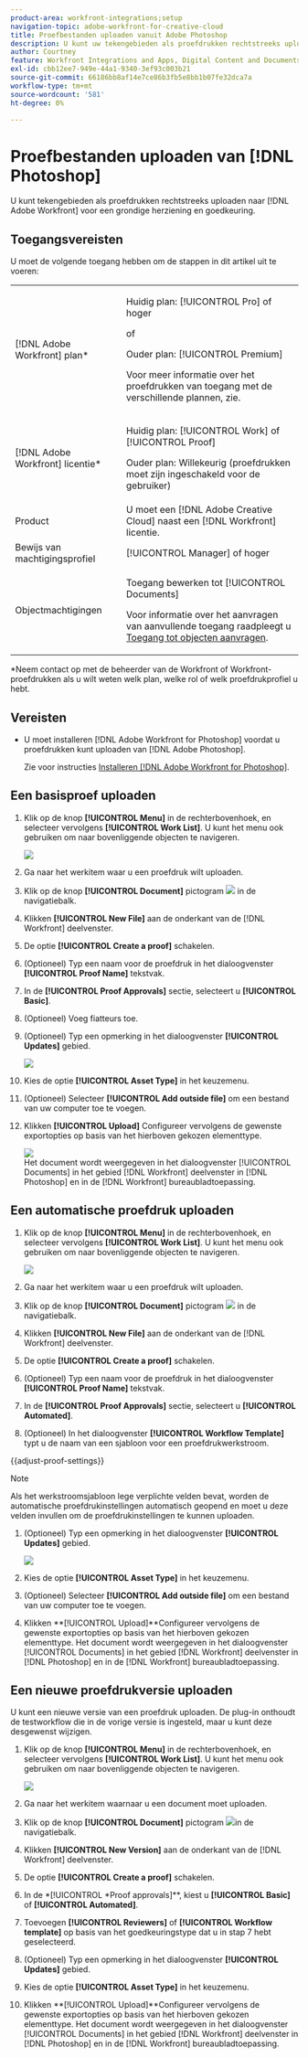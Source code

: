 ```yaml
---
product-area: workfront-integrations;setup
navigation-topic: adobe-workfront-for-creative-cloud
title: Proefbestanden uploaden vanuit Adobe Photoshop
description: U kunt uw tekengebieden als proefdrukken rechtstreeks uploaden naar Adobe Workfront voor een grondige revisie en goedkeuring.
author: Courtney
feature: Workfront Integrations and Apps, Digital Content and Documents
exl-id: cbb12ee7-949e-44a1-9340-3ef93c003b21
source-git-commit: 66186bb8af14e7ce86b3fb5e8bb1b07fe32dca7a
workflow-type: tm+mt
source-wordcount: '581'
ht-degree: 0%

---
```


# Proefbestanden uploaden van [!DNL Photoshop]

U kunt tekengebieden als proefdrukken rechtstreeks uploaden naar [!DNL Adobe Workfront] voor een grondige herziening en goedkeuring.

## Toegangsvereisten

U moet de volgende toegang hebben om de stappen in dit artikel uit te voeren:

<table style="table-layout:auto"> 
 <col> 
 <col> 
 <tbody> 
  <tr> 
   <td role="rowheader">[!DNL Adobe Workfront] plan*</td> 
   <td> <p>Huidig plan: [!UICONTROL Pro] of hoger</p> <p>of</p> <p>Ouder plan: [!UICONTROL Premium]</p> <p>Voor meer informatie over het proefdrukken van toegang met de verschillende plannen, zie.</p> </td> 
  </tr> 
  <tr> 
   <td role="rowheader">[!DNL Adobe Workfront] licentie*</td> 
   <td> <p>Huidig plan: [!UICONTROL Work] of [!UICONTROL Proof]</p> <p>Ouder plan: Willekeurig (proefdrukken moet zijn ingeschakeld voor de gebruiker)</p> </td> 
  </tr> 
  <tr> 
   <td role="rowheader">Product</td> 
   <td>U moet een [!DNL Adobe Creative Cloud] naast een [!DNL Workfront] licentie.</td> 
  </tr> 
  <tr> 
   <td role="rowheader">Bewijs van machtigingsprofiel </td> 
   <td>[!UICONTROL Manager] of hoger</td> 
  </tr> 
  <tr> 
   <td role="rowheader">Objectmachtigingen</td> 
   <td> <p>Toegang bewerken tot [!UICONTROL Documents]</p> <p>Voor informatie over het aanvragen van aanvullende toegang raadpleegt u <a href="../../workfront-basics/grant-and-request-access-to-objects/request-access.md" class="MCXref xref">Toegang tot objecten aanvragen</a>.</p> </td> 
  </tr> 
 </tbody> 
</table>

&#42;Neem contact op met de beheerder van de Workfront of Workfront-proefdrukken als u wilt weten welk plan, welke rol of welk proefdrukprofiel u hebt.

## Vereisten

* U moet installeren [!DNL Adobe Workfront for Photoshop] voordat u proefdrukken kunt uploaden van [!DNL Adobe Photoshop].

  Zie voor instructies [Installeren [!DNL Adobe Workfront for Photoshop]](../../workfront-integrations-and-apps/adobe-workfront-for-creative-cloud/wf-cc-install-ps.md).

## Een basisproef uploaden

1. Klik op de knop **[!UICONTROL Menu]** in de rechterbovenhoek, en selecteer vervolgens **[!UICONTROL Work List]**. U kunt het menu ook gebruiken om naar bovenliggende objecten te navigeren.

   ![](assets/go-back-to-work-list-350x314.png)

1. Ga naar het werkitem waar u een proefdruk wilt uploaden.
1. Klik op de knop **[!UICONTROL Document]** pictogram ![](assets/documents.png) in de navigatiebalk.
1. Klikken **[!UICONTROL New File]** aan de onderkant van de [!DNL Workfront] deelvenster.
1. De optie **[!UICONTROL Create a proof]** schakelen.
1. (Optioneel) Typ een naam voor de proefdruk in het dialoogvenster **[!UICONTROL Proof Name]** tekstvak.
1. In de **[!UICONTROL Proof Approvals]** sectie, selecteert u **[!UICONTROL Basic]**.
1. (Optioneel) Voeg fiatteurs toe.
1. (Optioneel) Typ een opmerking in het dialoogvenster **[!UICONTROL Updates]** gebied.

   ![](assets/add-comment.png)

1. Kies de optie **[!UICONTROL Asset Type]** in het keuzemenu.

1. (Optioneel) Selecteer **[!UICONTROL Add outside file]** om een bestand van uw computer toe te voegen.
1. Klikken **[!UICONTROL Upload]** Configureer vervolgens de gewenste exportopties op basis van het hierboven gekozen elementtype.

   ![](assets/plugin-files-350x307.png)\
   Het document wordt weergegeven in het dialoogvenster [!UICONTROL Documents] in het gebied [!DNL Workfront] deelvenster in [!DNL Photoshop] en in de [!DNL Workfront] bureaubladtoepassing.


## Een automatische proefdruk uploaden

1. Klik op de knop **[!UICONTROL Menu]** in de rechterbovenhoek, en selecteer vervolgens **[!UICONTROL Work List]**. U kunt het menu ook gebruiken om naar bovenliggende objecten te navigeren.

   ![](assets/go-back-to-work-list-350x314.png)

1. Ga naar het werkitem waar u een proefdruk wilt uploaden.
1. Klik op de knop **[!UICONTROL Document]** pictogram ![](assets/documents.png) in de navigatiebalk.

1. Klikken **[!UICONTROL New File]** aan de onderkant van de [!DNL Workfront] deelvenster.
1. De optie **[!UICONTROL Create a proof]** schakelen.
1. (Optioneel) Typ een naam voor de proefdruk in het dialoogvenster **[!UICONTROL Proof Name]** tekstvak.
1. In de **[!UICONTROL Proof Approvals]** sectie, selecteert u **[!UICONTROL Automated]**.
1. (Optioneel) In het dialoogvenster **[!UICONTROL Workflow Template]** typt u de naam van een sjabloon voor een proefdrukwerkstroom.

{{adjust-proof-settings}}

>[!NOTE]
>
> Als het werkstroomsjabloon lege verplichte velden bevat, worden de automatische proefdrukinstellingen automatisch geopend en moet u deze velden invullen om de proefdrukinstellingen te kunnen uploaden.


1. (Optioneel) Typ een opmerking in het dialoogvenster **[!UICONTROL Updates]** gebied.

   ![](assets/add-comment-automated-approval.png)

1. Kies de optie **[!UICONTROL Asset Type]** in het keuzemenu.
1. (Optioneel) Selecteer **[!UICONTROL Add outside file]** om een bestand van uw computer toe te voegen.
1. Klikken **[!UICONTROL Upload]**Configureer vervolgens de gewenste exportopties op basis van het hierboven gekozen elementtype.
Het document wordt weergegeven in het dialoogvenster [!UICONTROL Documents] in het gebied [!DNL Workfront] deelvenster in [!DNL Photoshop] en in de [!DNL Workfront] bureaubladtoepassing.

## Een nieuwe proefdrukversie uploaden

U kunt een nieuwe versie van een proefdruk uploaden. De plug-in onthoudt de testworkflow die in de vorige versie is ingesteld, maar u kunt deze desgewenst wijzigen.

1. Klik op de knop **[!UICONTROL Menu]** in de rechterbovenhoek, en selecteer vervolgens **[!UICONTROL Work List]**. U kunt het menu ook gebruiken om naar bovenliggende objecten te navigeren.

   ![](assets/go-back-to-work-list-350x314.png)

1. Ga naar het werkitem waarnaar u een document moet uploaden.
1. Klik op de knop **[!UICONTROL Document]** pictogram ![](assets/documents.png)in de navigatiebalk.

1. Klikken **[!UICONTROL New Version]** aan de onderkant van de [!DNL Workfront] deelvenster.
1. De optie **[!UICONTROL Create a proof]** schakelen.

1. In de *[!UICONTROL *Proof approvals]**, kiest u **[!UICONTROL Basic]** of **[!UICONTROL Automated]**.

1. Toevoegen **[!UICONTROL Reviewers]** of **[!UICONTROL Workflow template]** op basis van het goedkeuringstype dat u in stap 7 hebt geselecteerd.

1. (Optioneel) Typ een opmerking in het dialoogvenster **[!UICONTROL Updates]** gebied.
1. Kies de optie **[!UICONTROL Asset Type]** in het keuzemenu.
1. Klikken **[!UICONTROL Upload]**Configureer vervolgens de gewenste exportopties op basis van het hierboven gekozen elementtype.
Het document wordt weergegeven in het dialoogvenster [!UICONTROL Documents] in het gebied [!DNL Workfront] deelvenster in [!DNL Photoshop] en in de [!DNL Workfront] bureaubladtoepassing.
